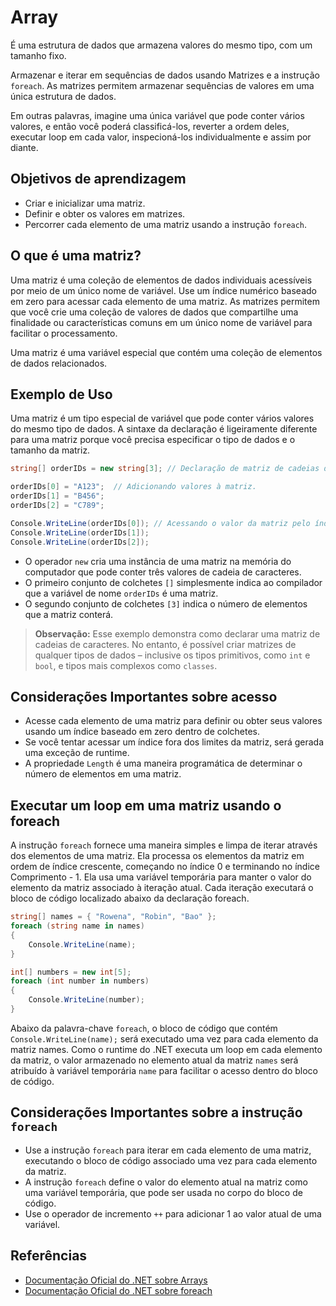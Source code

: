 # Array

É uma estrutura de dados que armazena valores do mesmo tipo, com um tamanho fixo.

Armazenar e iterar em sequências de dados usando Matrizes e a instrução `foreach`.
As matrizes permitem armazenar sequências de valores em uma única estrutura de dados.

Em outras palavras, imagine uma única variável que pode conter vários valores, e então você poderá classificá-los, reverter a ordem deles, executar loop em cada valor, inspecioná-los individualmente e assim por diante.

## Objetivos de aprendizagem

- Criar e inicializar uma matriz.
- Definir e obter os valores em matrizes.
- Percorrer cada elemento de uma matriz usando a instrução `foreach`.

## O que é uma matriz?

Uma matriz é uma coleção de elementos de dados individuais acessíveis por meio de um único nome de variável. Use um índice numérico baseado em zero para acessar cada elemento de uma matriz. As matrizes permitem que você crie uma coleção de valores de dados que compartilhe uma finalidade ou características comuns em um único nome de variável para facilitar o processamento.

Uma matriz é uma variável especial que contém uma coleção de elementos de dados relacionados.

## Exemplo de Uso

Uma matriz é um tipo especial de variável que pode conter vários valores do mesmo tipo de dados. A sintaxe da declaração é ligeiramente diferente para uma matriz porque você precisa especificar o tipo de dados e o tamanho da matriz.

```csharp
string[] orderIDs = new string[3]; // Declaração de matriz de cadeias de caracteres.

orderIDs[0] = "A123";  // Adicionando valores à matriz.
orderIDs[1] = "B456";
orderIDs[2] = "C789";

Console.WriteLine(orderIDs[0]); // Acessando o valor da matriz pelo índice.
Console.WriteLine(orderIDs[1]);
Console.WriteLine(orderIDs[2]);
```

- O operador `new` cria uma instância de uma matriz na memória do computador que pode conter três valores de cadeia de caracteres.
- O primeiro conjunto de colchetes `[]` simplesmente indica ao compilador que a variável de nome `orderIDs` é uma matriz.
- O segundo conjunto de colchetes `[3]` indica o número de elementos que a matriz conterá.

> **Observação:** Esse exemplo demonstra como declarar uma matriz de cadeias de caracteres. No entanto, é possível criar matrizes de qualquer tipos de dados – inclusive os tipos primitivos, como `int` e `bool`, e tipos mais complexos como `classes`.

## Considerações Importantes sobre acesso

- Acesse cada elemento de uma matriz para definir ou obter seus valores usando um índice baseado em zero dentro de colchetes.
- Se você tentar acessar um índice fora dos limites da matriz, será gerada uma exceção de runtime.
- A propriedade `Length` é uma maneira programática de determinar o número de elementos em uma matriz.

## Executar um loop em uma matriz usando o foreach

A instrução `foreach` fornece uma maneira simples e limpa de iterar através dos elementos de uma matriz. Ela processa os elementos da matriz em ordem de índice crescente, começando no índice 0 e terminando no índice Comprimento - 1. Ela usa uma variável temporária para manter o valor do elemento da matriz associado à iteração atual. Cada iteração executará o bloco de código localizado abaixo da declaração foreach.

```csharp
string[] names = { "Rowena", "Robin", "Bao" };
foreach (string name in names)
{
    Console.WriteLine(name);
}

int[] numbers = new int[5];
foreach (int number in numbers)
{
    Console.WriteLine(number);
}
```

Abaixo da palavra-chave `foreach`, o bloco de código que contém `Console.WriteLine(name);` será executado uma vez para cada elemento da matriz names. Como o runtime do .NET executa um loop em cada elemento da matriz, o valor armazenado no elemento atual da matriz `names` será atribuído à variável temporária `name` para facilitar o acesso dentro do bloco de código.

## Considerações Importantes sobre a instrução `foreach`

- Use a instrução `foreach` para iterar em cada elemento de uma matriz, executando o bloco de código associado uma vez para cada elemento da matriz.
- A instrução `foreach` define o valor do elemento atual na matriz como uma variável temporária, que pode ser usada no corpo do bloco de código.
- Use o operador de incremento `++` para adicionar 1 ao valor atual de uma variável.

## Referências

- [Documentação Oficial do .NET sobre Arrays](https://learn.microsoft.com/en-us/dotnet/csharp/programming-guide/arrays/)
- [Documentação Oficial do .NET sobre foreach](https://learn.microsoft.com/en-us/dotnet/csharp/language-reference/statements/iteration-statements#the-foreach-statement)
